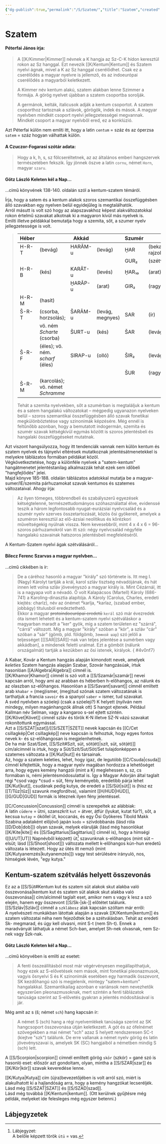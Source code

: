 ```yaml
---
{"dg-publish":true,"permalink":"/S/Szatem/","title":"Szatem","created":"2024-11-05T19:17","updated":"2025-08-19T01:06"}
---
```



# Szatem

#### Péterfai János írja:

> A [[K/Kimmer\|Kimmer]] névnek a K hangja az Sz-C-K hídon keresztül rokon az Sz hanggal. Ezt nevezik [[K/Kentum\|Kentum]] és Szatem nyelvi ágnak, mivel a K az Sz hanggal cserélődhet. Csak ez a cserélődés a magyar nyelvre is jellemző, és az indoeurópai cserélődés a magyarból keletkezett.  
> 
> A Kimmer név kentum alakú, szatem alakban lenne Szimmer a formája. A görög nyelvet újabban a szatem csoportba sorolják.  
> 
> A germánok, kelták, italicusok adják a kentum csoportot. A szatem csoporthoz tartoznak a szlávok, görögök, indek és mások. A magyar nyelvben mindkét csoport nyelvi jellegzetességei megvannak. Mindkét csoport a magyar nyelvből ered, ez a konklúzió.  

Azt Péterfai külön nem említi itt, hogy a latin `centum` = száz és az óperzsa `satem` = száz hogyan válhattak külön.  

#### A Czuczor-Fogarasi szótár adata:

> Hogy a k, h, s, sz fölcseréltetnek, az az általános emberi hangszervek természetében fekszik. Így jönnek öszve a latin `cornu`, német `Horn`, magyar `szaru`.  

#### Götz László Keleten kél a Nap...  

...című könyvének 138-140. oldalán szól a kentum-szatem témáról.  

Írja, hogy a satem és a kentum alakok szoros szemantikai összefüggésben álló szavakban egy nyelven belül egyidejűleg is megtalálhatók.  
Arról másutt is volt szó hogy az alapszavakhoz képest alakváltozatokkal rokon értelmű szavakat alkotnak ki a magyaron kívül más nyelvek is.  
Említi illetve példákkal bemutatja hogy a szemita, sőt, a szumer nyelv jellegzetessége is volt.  

> | Héber |                                  | Akkád   |                  | Szumér |                    |
> | ----- | -------------------------------- | ------- | ---------------- | ------ | ------------------ |
> | H-R-T | (bevág)                          | HARÂM-u | (levág)          | ḪAR    | (bekarcol, rajzol) |
> |       |                                  |         |                  | GUR₂   | (szétvág)          |
> | H-R-B | (kés)                            | KARÂT-u | (levés)          | ḪAR₁₀  | (arat)             |
> |       |                                  | ḪARÂP-u | (arat)           | GIR₂   | (ragyog)           |
> | H-R-M | (hasít)                          |         |                  |        |                    |
> | Š-R-T | (csorba, horzsolás);             | ŠARÂM-u | (levág, megnyes) | SAR    | (ír)               |
> |       | vö. ném *Scharte* (csorba)       | ŠURT-u  | (kés)            | ŠAR    | (levág)            |
> | Š-R-F | (éles); vö. ném. *scharf* (éles) | SIRAP-u | (olló)           | ŠIR₂   | (levág)            |
> |       |                                  |         |                  | ŠUR    | (ragyog)           |
> | Š-R-M | (karcolás); vö. német *Schramme* |         |                  |        |                    |
> 
> Tehát a szemita nyelvekben, sőt a szumérban is megtaláljuk a kentum és a satem hangalakú változatokat – mégpedig ugyanazon nyelveken belül – szoros szemantikai összefüggésben álló szavak fonetikai megkülönböztetése vagy szinonimák képzésére. Még ennél is feltűnőbb azonban, hogy a bemutatott indogermán, szemita és szumér szavak kétségkívül egymás között is szoros jelentésbeli és hangalaki összefüggéseket mutatnak.  

Azt viszont hangsúlyozza, hogy itt tendenciák vannak nem külön kentum és szatem nyelvek és tájnyelvi eltérések mutatkoznak jelentésátmenetekkel is melyekre táblázatos formában példákat közöl.  
Végkövetkeztetése, hogy a különféle nyelvek a "satem-kentum" hangátmenetet jelentéstanilag alkalmazzák tehát ezek sem időbeli "hangfejlődés" jelei.  
Majd könyve 185-188. oldalán táblázatos adatokkal mutatja be a magyar-sumer/IE/szemita párhuzamokat szavak kentumos és szatemes változataival. Ahogy írja:  
> Az ilyen tömeges, többrendbeli és szabályszerű egyezések kétségtelenné, természettudományos szóhasználattal élve, evidenssé teszik a három legfontosabb nyugat-eurázsiai nyelvcsalád és a szumér nyelv szerves összetartozását, közös ősi gyökereit, amelyek a szuméron keresztül az elő-ázsiai neolitikus és kőrézkori műveltségekig nyúlnak vissza. Nem kevesebbről, mint 4 x 4 x 6 = 96-szoros párhuzamokról van itt szó: négy nyelvcsalád négyféle hangalakú szavainak hatszoros jelentésbeli megfeleléséről.  

A Kentum-Szatem nyelvi ágak szétválásáról...

#### Bilecz Ferenc Szarvas a magyar nyelvben...

...című cikkében is ír:  
> De a cáréhoz hasonló a magyar "király" szó története is. Itt meg I. (Nagy) Károlyt tartják a král, karol szláv tisztség névadójának, és hát innen lett volna szláv jövevényszó a magyar király is. Mint Cézárnál, itt is a nagyapa volt a névadó. Ő volt Kalapácsos (Martell) Károly (686-741) a Karoling-dinasztia alapítója. A Károly (Carolus, Charles, eredeti kiejtés: charlz), név az ónémet \*karlja, \*karlaz, (szabad ember, jobbágy) titulusból eredeztethető.  
> Ekkor a magyar ~~protoindoeurópai eredetű~~ `kerál` szó már évezredek óta ismert lehetett és a kentum-szatem nyelvi szétváláskor a magyarban maradt a "ker" gyök, míg a szatem területen ez "szárrá", "cárrá" változott. Míg a magyar "király" szóban a "kör", a szláv "cár" szóban a "sár" (gömb, pld. földgömb, `Земной шар`) szó jelöli a teljességet \[[[SAR\|[SAR]]-nak van teljes jelentése a sumérben vagy akkádban\], a mindenek feletti uralmat. Ezt a gömböt (nálunk országalmát) tartják a kezükben az ősi istenek, királyok.
{ #4v0nf7}


A Kabar, Kovár a Kentum hangzás alapján kimondott nevek, amelyek *keleties* Szatem hangzás alapján Szabar, Szovár hangzásúak, írtuk hasonlóan [[A/Algebra\|Algebra]] címnél is.  
[[K/Khamor\|Khamor]] címnél is szó volt a [[S/Szamár\|szamár]] nevei kapcsán arról, hogy ami az arabban és héberben h-előhangos, az nálunk és az olaszban sz-előhangos. Hasonlóan a [[S/Savant\|savant]] címnél említett arab `khabar` = (meg)ismer, (meg)tud szónak szatem változatának is tarthatjuk a francia `savoir` és a spanyol `saber` = ismer, tud szavakat.  
A svéd nyelvben a szóeleji (csak a szóeleji?) K helyett (nyilván nem mindegy, milyen magánhangzók állnak ott) S hangot ejtenek. Például Kallman név Selman, vagy a kangaroo s-sel ejtett szintén.  
[[K/Követ\|Követ]] címnél szláv és török K-N illetve SZ-N vázú szavakat rokonítottunk egymással.  
Azt a [[S/SZAT\|szat]]/[[S/SZET\|SZET]] nevek kapcsán és [[C/Cet csillagkép\|Cet csillagkép]] neve kapcsán is felhoztuk, hogy egyes fontos nevek k- és sz-előhangosan is megjelenhetnek.  
De ha már Szat/Szet, [[S/Szít#Szít, süt, söt(ét)\|szít, süt, söt(ét)]] cím/alcímnél is írtuk, hogy a Süt/Szít/Sut/Söt/Set tulajdonképpen a szatemes változata a [[K/Kut\|kut]] és társainak.  
Az, hogy a szatem keleties, lehet, hogy igaz, de legutóbb [[C/Csuda\|csuda]] címnél kifejtettük, hogy a magyar nyelv magában hordozza a lehetőséget arra, hogy egyes kemény hangzói (mint a K) meglehessen s, sz, cs formában is, némi jelentésmódosulattal is. Így a Magyar Adorján által taglalt régi \*csod vagy \*csud = süt, fény keményebb, eredetibb párja lehet [[K/Kut\|kut]], csudának pedig kutya, de eredeti a [[S/Süt\|süt]] is (hisz ez [[T/Tűz\|tűz]] szavunk megfordítva), valamint [[H/HUD\|HUD]], [[G/GUD\|GUD]] formák is léteznek ilyen fény jelentéssel.  

[[C/Concussion\|Concussion]] címnél is szerepeltek az alábbiak:  
A latin `cūdere` = ütni, szanszkrit `kut` = átver, átfúr (lyukat, kutat fúr?), sőt, a kecsua `kutay` = ököllel üt, koccanás, és egy Ősi Gyökeres Tibold Makk Szabina adataként előjövő japán `kodo` = szívdobbanás (lásd róla [[D/Dob\|dob]]) olyan szavak, melyek elárulják (lásd még hasonlókat [[K/Kite\|kite]] és [[S/Sagittarius\|Sagittarius]] címnél is), hogy a hímségi ([[U/UT\|UT]] Napnévből képzett) üt[^1] szavunknak s-előhangos (mint süt – elsüt; lásd [[S/Shoot\|shoot]]) változata mellett k-előhangos kún-hun eredetű változata is létezett. Hogy az ütés itt nemző (mint [[K/Kutyanemzés\|kutyanemzés]]) vagy test sérülésére irányuló, nos, hímségiek lévén, "egy kutya." 

## Kentum-szatem szétválás helyett összevonás

Ez az a [[S/Süt#Kentum kut és szatem süt alakok skut alakba való összevonása\|kentum kut és szatem süt alakok skut alakba való összevonása]] cím/alcímnél taglalt eset, amikor nem s vagy k lesz a szó elején, hanem egy összevont [[S/Sk-\|sk-]] előtétet találunk.  
[[S/Szláv\|Szláv]] címnél a `szklábosz` alak kapcsán szóltam már erről:  
A nyelvészeti munkákban látottak alapján a szavak [[K/Kentum\|kentum]] és szatem változatai néha nem fejeződtek be a szétválásban. Tehát az eredeti Sk- megmarad, és úgy kell olvasni, mint S-t (nem Sh-t). Ennek a maradványát láthatjuk a német Sch-ban, amelyet Sh-nek olvasnak, nem Sz-nek vagy Szk-nak.  

#### Götz László Keleten kél a Nap...

...című könyvében is említi az esetet:  
> A fenti összeállításból most már végérvényesen megállapíthatjuk, hogy ezek az S-elővetések nem mások, mint fonetikai pleonazmusok, vagyis ősnyelvi S és K szinonimák esetében egy harmadik összevont, SK kezdőhangú szó is megjelenik, mintegy "satem+kentum" hangalakkal. Szemantikailag azonban e variánsok nem nevezhetők egyszerűen pleonazmusoknak, mert szintén a fenti táblázatok tanúsága szerint az S-elővetés gyakran a jelentés módosításával is jár.  

Még amit az s (š; német `sch`) hang kapcsán ír:  
> A német S (sch) hang a régi nyelvemlékek tanúsága szerint az SK hangcsoport összevonása útján keletkezett. A gót és az ófelnémet szövegekben a mai német "sch" azaz S helyett rendszeresen SC-t (kiejtve "szk") találunk. De erre vallanak a német nyelv görög és latin jövevényszavai is, amelyek SK (SC) hangjaiból a németben mindig S (sch) lett.  

A [[S/Scorpion\|scorpion]] címnél említett görög `skōr` (szkór) = gané szó is hasonló eset: először azt gondoltam, olyan, mintha a [[S/SZAR\|szar]] és [[K/Kór\|kór]] szavak keveredése lenne.  

[[K/Kutya\|Kutya]] cím (újra)bevezetőjében is volt arról szó, miért is alakulhatott ki a hajlandóság arra, hogy a kemény hangzókat lecseréljék.  
Lásd még [[S/SZAT\|SZAT]] és [[S/SZAD\|szad]].  
Lásd még továbbá [[K/Kentum\|kentum]]. (Ott kerülnek gyűjtésre még példák, melyeket ide felesleges még egyszer betenni.)  

## Lábjegyzetek

[^1]: Lábjegyzet:  
A belőle képzett török `ütü` = vas.  